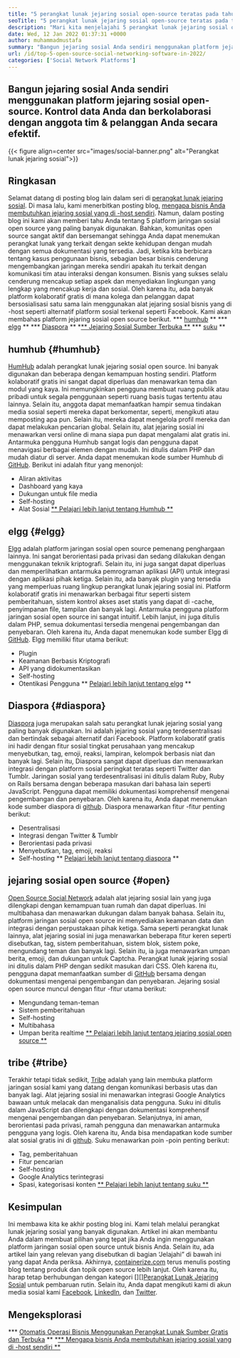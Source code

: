 ```yaml
---
title: "5 perangkat lunak jejaring sosial open-source teratas pada tahun 2022" 
seoTitle: "5 perangkat lunak jejaring sosial open-source teratas pada tahun 2022" 
description: "Mari kita menjelajahi 5 perangkat lunak jejaring sosial open-source teratas. Perangkat lunak ini termasuk Humhub, Elgg, Diaspora, Jejaring Sosial Sumber Terbuka dan Suku." 
date: Wed, 12 Jan 2022 01:37:31 +0000
author: muhammadmustafa
summary: "Bangun jejaring sosial Anda sendiri menggunakan platform jejaring sosial open-source. Kontrol data Anda dan berkolaborasi dengan anggota tim Anda & amp; pelanggan secara efektif." 
url: /id/top-5-open-source-social-networking-software-in-2022/
categories: ['Social Network Platforms']
---
```


## Bangun jejaring sosial Anda sendiri menggunakan platform jejaring sosial open-source. Kontrol data Anda dan berkolaborasi dengan anggota tim & pelanggan Anda secara efektif.

{{< figure align=center src="images/social-banner.png" alt="Perangkat lunak jejaring sosial">}}


## Ringkasan
Selamat datang di posting blog lain dalam seri di [perangkat lunak jejaring sosial][1]. Di masa lalu, kami menerbitkan posting blog, [mengapa bisnis Anda membutuhkan jejaring sosial yang di -host sendiri][2]. Namun, dalam posting blog ini kami akan memberi tahu Anda tentang 5 platform jaringan sosial open source yang paling banyak digunakan. Bahkan, komunitas open source sangat aktif dan bersemangat sehingga Anda dapat menemukan perangkat lunak yang terkait dengan sekte kehidupan dengan mudah dengan semua dokumentasi yang tersedia. Jadi, ketika kita berbicara tentang kasus penggunaan bisnis, sebagian besar bisnis cenderung mengembangkan jaringan mereka sendiri apakah itu terkait dengan komunikasi tim atau interaksi dengan konsumen.
Bisnis yang sukses selalu cenderung mencakup setiap aspek dan menyediakan lingkungan yang lengkap yang mencakup kerja dan sosial. Oleh karena itu, ada banyak platform kolaboratif gratis di mana kolega dan pelanggan dapat bersosialisasi satu sama lain menggunakan alat jejaring sosial bisnis yang di -host seperti alternatif platform sosial terkenal seperti Facebook. Kami akan membahas platform jejaring sosial open source berikut.
  *** [humhub][3] **
  *** [elgg][4] **
  *** [Diaspora][5] **
  *[** Jejaring Sosial Sumber Terbuka **][6]
  *** [suku][7] **

## humhub {#humhub}
[HumHub][8] adalah perangkat lunak jejaring sosial open source. Ini banyak digunakan dan beberapa dengan kemampuan hosting sendiri. Platform kolaboratif gratis ini sangat dapat diperluas dan menawarkan tema dan modul yang kaya. Ini memungkinkan pengguna membuat ruang publik atau pribadi untuk segala penggunaan seperti ruang basis tugas tertentu atau lainnya. Selain itu, anggota dapat memanfaatkan hampir semua tindakan media sosial seperti mereka dapat berkomentar, seperti, mengikuti atau memposting apa pun. Selain itu, mereka dapat mengelola profil mereka dan dapat melakukan pencarian global. Selain itu, alat jejaring sosial ini menawarkan versi online di mana siapa pun dapat mengalami alat gratis ini. Antarmuka pengguna Humhub sangat logis dan pengguna dapat menavigasi berbagai elemen dengan mudah. Ini ditulis dalam PHP dan mudah diatur di server. Anda dapat menemukan kode sumber Humhub di [GitHub][9].
Berikut ini adalah fitur yang menonjol:
  * Aliran aktivitas
  * Dashboard yang kaya
  * Dukungan untuk file media
  * Self-hosting
  * Alat Sosial
[** Pelajari lebih lanjut tentang Humhub **][10]

## elgg {#elgg}
[Elgg][11] adalah platform jaringan sosial open source pemenang penghargaan lainnya. Ini sangat berorientasi pada privasi dan sedang dilakukan dengan menggunakan teknik kriptografi. Selain itu, ini juga sangat dapat diperluas dan memperlihatkan antarmuka pemrograman aplikasi (API) untuk integrasi dengan aplikasi pihak ketiga. Selain itu, ada banyak plugin yang tersedia yang memperluas ruang lingkup perangkat lunak jejaring sosial ini. Platform kolaboratif gratis ini menawarkan berbagai fitur seperti sistem pemberitahuan, sistem kontrol akses aset statis yang dapat di -cache, penyimpanan file, tampilan dan banyak lagi. Antarmuka pengguna platform jaringan sosial open source ini sangat intuitif. Lebih lanjut, ini juga ditulis dalam PHP, semua dokumentasi tersedia mengenai pengembangan dan penyebaran. Oleh karena itu, Anda dapat menemukan kode sumber Elgg di [GitHub][12].
Elgg memiliki fitur utama berikut:
  * Plugin
  * Keamanan Berbasis Kriptografi
  * API yang didokumentasikan
  * Self-hosting
  * Otentikasi Pengguna
** [Pelajari lebih lanjut tentang elgg][13] **

## Diaspora {#diaspora}
[Diaspora][14] juga merupakan salah satu perangkat lunak jejaring sosial yang paling banyak digunakan. Ini adalah jejaring sosial yang terdesentralisasi dan bertindak sebagai alternatif dari Facebook. Platform kolaboratif gratis ini hadir dengan fitur sosial tingkat perusahaan yang mencakup menyebutkan, tag, emoji, reaksi, lampiran, kelompok berbasis niat dan banyak lagi. Selain itu, Diaspora sangat dapat diperluas dan menawarkan integrasi dengan platform sosial peringkat teratas seperti Twitter dan Tumblr. Jaringan sosial yang terdesentralisasi ini ditulis dalam Ruby, Ruby on Rails bersama dengan beberapa masukan dari bahasa lain seperti JavaScript. Pengguna dapat memiliki dokumentasi komprehensif mengenai pengembangan dan penyebaran. Oleh karena itu, Anda dapat menemukan kode sumber diaspora di [github][15].
Diaspora menawarkan fitur -fitur penting berikut:
  * Desentralisasi
  * Integrasi dengan Twitter & Tumblr
  * Berorientasi pada privasi
  * Menyebutkan, tag, emoji, reaksi
  * Self-hosting
** [Pelajari lebih lanjut tentang diaspora][16] **

## jejaring sosial open source {#open}
[Open Source Social Network][17] adalah alat jejaring sosial lain yang juga dilengkapi dengan kemampuan tuan rumah dan dapat diperluas. Ini multibahasa dan menawarkan dukungan dalam banyak bahasa. Selain itu, platform jaringan sosial open source ini menyediakan keamanan data dan integrasi dengan perpustakaan pihak ketiga. Sama seperti perangkat lunak lainnya, alat jejaring sosial ini juga menawarkan beberapa fitur keren seperti disebutkan, tag, sistem pemberitahuan, sistem blok, sistem poke, mengundang teman dan banyak lagi. Selain itu, ia juga menawarkan umpan berita, emoji, dan dukungan untuk Captcha. Perangkat lunak jejaring sosial ini ditulis dalam PHP dengan sedikit masukan dari CSS. Oleh karena itu, pengguna dapat memanfaatkan sumber di [GitHub][18] bersama dengan dokumentasi mengenai pengembangan dan penyebaran.
Jejaring sosial open source muncul dengan fitur -fitur utama berikut:
  * Mengundang teman-teman
  * Sistem pemberitahuan
  * Self-hosting
  * Multibahasa
  * Umpan berita realtime
[** Pelajari lebih lanjut tentang jejaring sosial open source **][19]

## tribe {#tribe}
Terakhir tetapi tidak sedikit, [Tribe][20] adalah yang lain membuka platform jaringan sosial kami yang datang dengan komunikasi berbasis utas dan banyak lagi. Alat jejaring sosial ini menawarkan integrasi Google Analytics bawaan untuk melacak dan menganalisis data pengguna. Suku ini ditulis dalam JavaScript dan dilengkapi dengan dokumentasi komprehensif mengenai pengembangan dan penyebaran. Selanjutnya, ini aman, berorientasi pada privasi, ramah pengguna dan menawarkan antarmuka pengguna yang logis. Oleh karena itu, Anda bisa mendapatkan kode sumber alat sosial gratis ini di [github][21].
Suku menawarkan poin -poin penting berikut:
  * Tag, pemberitahuan
  * Fitur pencarian
  * Self-hosting
  * Google Analytics terintegrasi
  * Spasi, kategorisasi konten
[** Pelajari lebih lanjut tentang suku **][22]

## **Kesimpulan**
Ini membawa kita ke akhir posting blog ini. Kami telah melalui perangkat lunak jejaring sosial yang banyak digunakan. Artikel ini akan membantu Anda dalam membuat pilihan yang tepat jika Anda ingin menggunakan platform jaringan sosial open source untuk bisnis Anda. Selain itu, ada artikel lain yang relevan yang disebutkan di bagian ‘Jelajahi” di bawah ini yang dapat Anda periksa.
Akhirnya, [containerize.com][23] terus menulis posting blog tentang produk dan topik open source lebih lanjut. Oleh karena itu, harap tetap berhubungan dengan kategori [][][Perangkat Lunak Jejaring Sosial][25] untuk pembaruan rutin. Selain itu, Anda dapat mengikuti kami di akun media sosial kami [Facebook][26], [LinkedIn][27], dan [Twitter][28].

## Mengeksplorasi
  *** [Otomatis Operasi Bisnis Menggunakan Perangkat Lunak Sumber Gratis dan Terbuka][29] **
  *[** Mengapa bisnis Anda membutuhkan jejaring sosial yang di -host sendiri **][17]

  
[1]: https://blog.containerize.com/category/social-network-platforms/
[2]: https://blog.containerize.com/social-network-platforms/why-your-business-needs-a-self-hosted-social-network/
[3]: #Humhub
[4]: #Elgg
[5]: #Diaspora
[6]: #Open
[7]: #Tribe
[8]: https://products.containerize.com/social-network-platforms/humhub/
[9]: https://github.com/humhub/humhub
[10]: https://www.humhub.com/en
[11]: https://products.containerize.com/social-network-platforms/elgg/
[12]: https://github.com/elgg/elgg
[13]: https://elgg.org/
[14]: https://products.containerize.com/social-network-platforms/diaspora/
[15]: https://github.com/diaspora/diaspora
[16]: https://diasporafoundation.org/
[17]: https://products.containerize.com/social-network-platforms/open-source-social-network/
[18]: https://github.com/opensource-socialnetwork/opensource-socialnetwork
[19]: https://www.opensource-socialnetwork.org/
[20]: https://products.containerize.com/social-network-platforms/tribe/
[21]: https://github.com/tribeplatform/api-documentation
[22]: https://docs.tribe.so/
[23]: https://www.containerize.com/
[24]: https://products.containerize.com/video-conferencing/
[25]: https://products.containerize.com/social-network-platforms/
[26]: https://web.facebook.com/containerize
[27]: https://www.linkedin.com/company/containerize/
[28]: https://twitter.com/containerize_co
[29]: https://blog.containerize.com/blogging/automate-business-operations-using-open-source-software/
